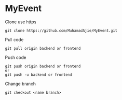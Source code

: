 


# MyEvent
Clone use https  
~~~~
git clone https://github.com/MuhamadAjie/MyEvent.git
~~~~
Pull code
~~~~
git pull origin backend or frontend
~~~~
Push code
~~~~
git push origin backend or frontend
or
git push -u backend or frontend
~~~~
Change branch
~~~~
git checkout <name branch>

